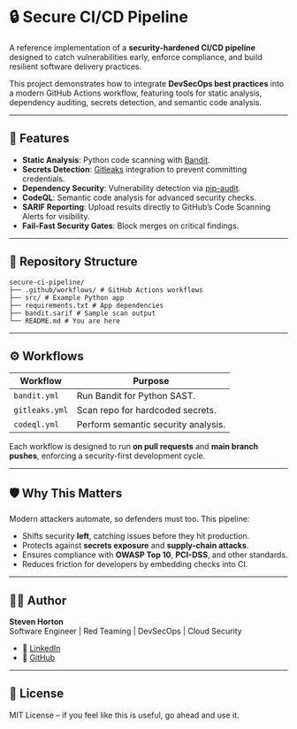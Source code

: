 # 🔒 Secure CI/CD Pipeline

A reference implementation of a **security-hardened CI/CD pipeline** designed to catch vulnerabilities early, enforce compliance, and build resilient software delivery practices.  

This project demonstrates how to integrate **DevSecOps best practices** into a modern GitHub Actions workflow, featuring tools for static analysis, dependency auditing, secrets detection, and semantic code analysis.  

---


## 🚀 Features

- **Static Analysis**: Python code scanning with [Bandit](https://github.com/PyCQA/bandit).  
- **Secrets Detection**: [Gitleaks](https://github.com/gitleaks/gitleaks) integration to prevent committing credentials.  
- **Dependency Security**: Vulnerability detection via [pip-audit](https://pypi.org/project/pip-audit/).  
- **CodeQL**: Semantic code analysis for advanced security checks.  
- **SARIF Reporting**: Upload results directly to GitHub’s Code Scanning Alerts for visibility.  
- **Fail-Fast Security Gates**: Block merges on critical findings.  

---

## 📂 Repository Structure
```
secure-ci-pipeline/
├── .github/workflows/ # GitHub Actions workflows
├── src/ # Example Python app
├── requirements.txt # App dependencies
├── bandit.sarif # Sample scan output
└── README.md # You are here
```
---

## ⚙️ Workflows

| Workflow          | Purpose                                      |
|-------------------|----------------------------------------------|
| `bandit.yml`      | Run Bandit for Python SAST.                  |
| `gitleaks.yml`    | Scan repo for hardcoded secrets.             |
| `codeql.yml`      | Perform semantic security analysis.          |

Each workflow is designed to run **on pull requests** and **main branch pushes**, enforcing a security-first development cycle.  

---

## 🛡️ Why This Matters

Modern attackers automate, so defenders must too. This pipeline:  
- Shifts security **left**, catching issues before they hit production.  
- Protects against **secrets exposure** and **supply-chain attacks**.  
- Ensures compliance with **OWASP Top 10**, **PCI-DSS**, and other standards.  
- Reduces friction for developers by embedding checks into CI.  

---

## 🧑‍💻 Author

**Steven Horton**  
Software Engineer | Red Teaming | DevSecOps | Cloud Security  

- 💼 [LinkedIn](https://www.linkedin.com/in/steven-horton-66325520)  
- 🐙 [GitHub](https://github.com/shortontech)  

---

## 📜 License

MIT License – if you feel like this is useful, go ahead and use it.